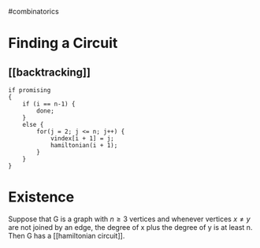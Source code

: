 
#combinatorics

# Finding a Circuit
## [[backtracking]]
```
if promising
{
	if (i == n-1) {
		done;
	}
	else {
		for(j = 2; j <= n; j++) {
			vindex[i + 1] = j;
			hamiltonian(i + 1);
		}
	}
}
```
# Existence
Suppose that G is a graph with $n \geq 3$ vertices and whenever vertices $x \neq y$ are not joined by an edge, the degree of x plus the degree of y is at least n.  Then G has a [[hamiltonian circuit]].
